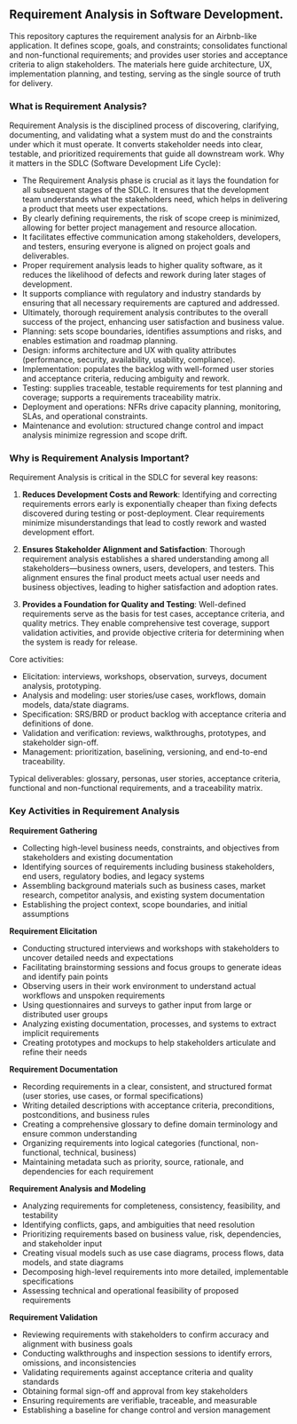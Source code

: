 ## Requirement Analysis in Software Development.

This repository captures the requirement analysis for an Airbnb-like application. It defines scope, goals, and constraints; consolidates functional and non-functional requirements; and provides user stories and acceptance criteria to align stakeholders. The materials here guide architecture, UX, implementation planning, and testing, serving as the single source of truth for delivery.

### What is Requirement Analysis?

Requirement Analysis is the disciplined process of discovering, clarifying, documenting, and validating what a system must do and the constraints under which it must operate. It converts stakeholder needs into clear, testable, and prioritized requirements that guide all downstream work.
Why it matters in the SDLC (Software Development Life Cycle):
- The Requirement Analysis phase is crucial as it lays the foundation for all subsequent stages of the SDLC. It ensures that the development team understands what the stakeholders need, which helps in delivering a product that meets user expectations.
- By clearly defining requirements, the risk of scope creep is minimized, allowing for better project management and resource allocation.
- It facilitates effective communication among stakeholders, developers, and testers, ensuring everyone is aligned on project goals and deliverables.
- Proper requirement analysis leads to higher quality software, as it reduces the likelihood of defects and rework during later stages of development.
- It supports compliance with regulatory and industry standards by ensuring that all necessary requirements are captured and addressed.
- Ultimately, thorough requirement analysis contributes to the overall success of the project, enhancing user satisfaction and business value.
- Planning: sets scope boundaries, identifies assumptions and risks, and enables estimation and roadmap planning.
- Design: informs architecture and UX with quality attributes (performance, security, availability, usability, compliance).
- Implementation: populates the backlog with well-formed user stories and acceptance criteria, reducing ambiguity and rework.
- Testing: supplies traceable, testable requirements for test planning and coverage; supports a requirements traceability matrix.
- Deployment and operations: NFRs drive capacity planning, monitoring, SLAs, and operational constraints.
- Maintenance and evolution: structured change control and impact analysis minimize regression and scope drift.

### Why is Requirement Analysis Important?

Requirement Analysis is critical in the SDLC for several key reasons:

1. **Reduces Development Costs and Rework**: Identifying and correcting requirements errors early is exponentially cheaper than fixing defects discovered during testing or post-deployment. Clear requirements minimize misunderstandings that lead to costly rework and wasted development effort.

2. **Ensures Stakeholder Alignment and Satisfaction**: Thorough requirement analysis establishes a shared understanding among all stakeholders—business owners, users, developers, and testers. This alignment ensures the final product meets actual user needs and business objectives, leading to higher satisfaction and adoption rates.

3. **Provides a Foundation for Quality and Testing**: Well-defined requirements serve as the basis for test cases, acceptance criteria, and quality metrics. They enable comprehensive test coverage, support validation activities, and provide objective criteria for determining when the system is ready for release.

Core activities:
- Elicitation: interviews, workshops, observation, surveys, document analysis, prototyping.
- Analysis and modeling: user stories/use cases, workflows, domain models, data/state diagrams.
- Specification: SRS/BRD or product backlog with acceptance criteria and definitions of done.
- Validation and verification: reviews, walkthroughs, prototypes, and stakeholder sign-off.
- Management: prioritization, baselining, versioning, and end-to-end traceability.

Typical deliverables: glossary, personas, user stories, acceptance criteria, functional and non-functional requirements, and a traceability matrix.

### Key Activities in Requirement Analysis

**Requirement Gathering**
- Collecting high-level business needs, constraints, and objectives from stakeholders and existing documentation
- Identifying sources of requirements including business stakeholders, end users, regulatory bodies, and legacy systems
- Assembling background materials such as business cases, market research, competitor analysis, and existing system documentation
- Establishing the project context, scope boundaries, and initial assumptions

**Requirement Elicitation**
- Conducting structured interviews and workshops with stakeholders to uncover detailed needs and expectations
- Facilitating brainstorming sessions and focus groups to generate ideas and identify pain points
- Observing users in their work environment to understand actual workflows and unspoken requirements
- Using questionnaires and surveys to gather input from large or distributed user groups
- Analyzing existing documentation, processes, and systems to extract implicit requirements
- Creating prototypes and mockups to help stakeholders articulate and refine their needs

**Requirement Documentation**
- Recording requirements in a clear, consistent, and structured format (user stories, use cases, or formal specifications)
- Writing detailed descriptions with acceptance criteria, preconditions, postconditions, and business rules
- Creating a comprehensive glossary to define domain terminology and ensure common understanding
- Organizing requirements into logical categories (functional, non-functional, technical, business)
- Maintaining metadata such as priority, source, rationale, and dependencies for each requirement

**Requirement Analysis and Modeling**
- Analyzing requirements for completeness, consistency, feasibility, and testability
- Identifying conflicts, gaps, and ambiguities that need resolution
- Prioritizing requirements based on business value, risk, dependencies, and stakeholder input
- Creating visual models such as use case diagrams, process flows, data models, and state diagrams
- Decomposing high-level requirements into more detailed, implementable specifications
- Assessing technical and operational feasibility of proposed requirements

**Requirement Validation**
- Reviewing requirements with stakeholders to confirm accuracy and alignment with business goals
- Conducting walkthroughs and inspection sessions to identify errors, omissions, and inconsistencies
- Validating requirements against acceptance criteria and quality standards
- Obtaining formal sign-off and approval from key stakeholders
- Ensuring requirements are verifiable, traceable, and measurable
- Establishing a baseline for change control and version management
